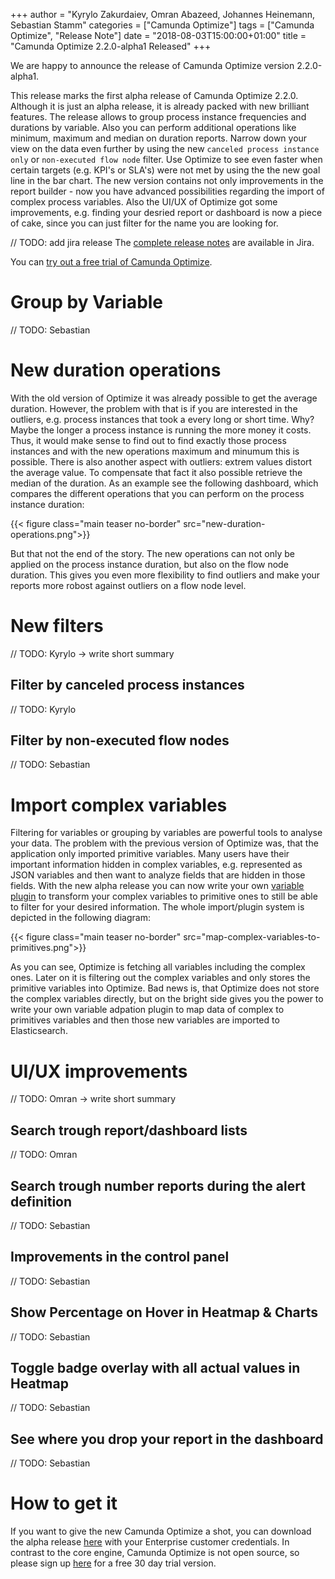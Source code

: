 +++
author = "Kyrylo Zakurdaiev, Omran Abazeed, Johannes Heinemann, Sebastian Stamm"
categories = ["Camunda Optimize"]
tags = ["Camunda Optimize", "Release Note"]
date = "2018-08-03T15:00:00+01:00"
title = "Camunda Optimize 2.2.0-alpha1 Released"
+++

We are happy to announce the release of Camunda Optimize version 2.2.0-alpha1.

This release marks the first alpha release of Camunda Optimize 2.2.0. Although it is just an alpha release, it is already packed with new brilliant features. The release allows to group process instance frequencies and durations by variable. Also you can perform additional operations like minimum, maximum and median on duration reports. Narrow down your view on the data even further by using the new `canceled process instance only` or `non-executed flow node` filter. Use Optimize to see even faster when certain targets (e.g. KPI's or SLA's) were not met by using the the new goal line in the bar chart. The new version contains not only improvements in the report builder - now you have advanced possibilities regarding the import of complex process variables. Also the UI/UX of Optimize got some improvements, e.g. finding your desried report or dashboard is now a piece of cake, since you can just filter for the name you are looking for.

<!--more-->

// TODO: add jira release
The [complete release notes](https://app.camunda.com/jira/secure/ReleaseNote.jspa?projectId=10730&version=15313) are available in Jira.

You can [try out a free trial of Camunda Optimize](#how-to-get-it).

# Group by Variable

// TODO: Sebastian

# New duration operations

With the old version of Optimize it was already possible to get the average duration. However, the problem with that is if you are interested in the outliers, e.g. process instances that took a every long or short time. Why? Maybe the longer a process instance is running the more money it costs. Thus, it would make sense to find out to find exactly those process instances and with the new operations maximum and minumum this is possible. There is also another aspect with outliers: extrem values distort the average value. To compensate that fact it also possible retrieve the median of the duration. As an example see the following dashboard, which compares the different operations that you can perform on the process instance duration:

{{< figure class="main teaser no-border" src="new-duration-operations.png">}}

But that not the end of the story. The new operations can not only be applied on the process instance duration, but also on the flow node duration. This gives you even more flexibility to find outliers and make your reports more robost against outliers on a flow node level.


# New filters

// TODO: Kyrylo -> write short summary

## Filter by canceled process instances

// TODO: Kyrylo

## Filter by non-executed flow nodes

// TODO: Sebastian

# Import complex variables

Filtering for variables or grouping by variables are powerful tools to analyse your data. The problem with the previous version of Optimize was, that the application only imported primitive variables. Many users have their important information hidden in complex variables, e.g. represented as JSON variables and then want to analyze fields that are hidden in those fields. With the new alpha release you can now write your own [variable plugin](https://docs.camunda.org/optimize/latest/technical-guide/import/plugins/#variable-import-customization) to transform your complex variables to primitive ones to still be able to filter for your desired information. The whole import/plugin system is depicted in the following diagram: 

{{< figure class="main teaser no-border" src="map-complex-variables-to-primitives.png">}}

As you can see, Optimize is fetching all variables including the complex ones. Later on it is filtering out the complex variables and only stores the primitive variables into Optimize. Bad news is, that Optimize does not store the complex variables directly, but on the bright side gives you the power to write your own variable adpation plugin to map data of complex to primitives variables and then those new variables are imported to Elasticsearch.

# UI/UX improvements

// TODO: Omran -> write short summary

## Search trough report/dashboard lists

// TODO: Omran

## Search trough number reports during the alert definition

// TODO: Sebastian

## Improvements in the control panel

// TODO: Sebastian

## Show Percentage on Hover in Heatmap & Charts

// TODO: Sebastian

## Toggle badge overlay with all actual values in Heatmap

// TODO: Sebastian

## See where you drop your report in the dashboard

// TODO: Sebastian

# How to get it

If you want to give the new Camunda Optimize a shot, you can download the alpha release [here](https://docs.camunda.org/enterprise/download/#camunda-optimize) with your Enterprise customer credentials. In contrast to the core engine, Camunda Optimize is not open source, so please sign up [here](https://camunda.com/download/enterprise/) for a free 30 day trial version.
